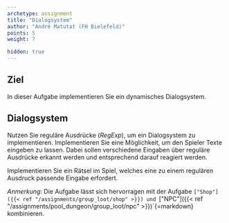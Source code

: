```yaml
---
archetype: assignment
title: "Dialogsystem"
author: "André Matutat (FH Bielefeld)"
points: 5
weight: 7

hidden: true
---
```


## Ziel

In dieser Aufgabe implementieren Sie ein dynamisches Dialogsystem.

## Dialogsystem

Nutzen Sie reguläre Ausdrücke (_RegExp_), um ein Dialogsystem zu implementieren. Implementieren Sie eine Möglichkeit, um den Spieler Texte eingeben zu lassen. Dabei sollen verschiedene Eingaben über reguläre Ausdrücke erkannt werden und entsprechend darauf reagiert werden.

Implementieren Sie ein Rätsel im Spiel, welches eine zu einem regulären Ausdruck passende Eingabe erfordert.

_Anmerkung_: Die Aufgabe lässt sich hervorragen mit der Aufgabe `["Shop"]({{< ref "/assignments/group_loot/shop" >}}) und `["NPC"]({{< ref "/assignments/pool_dungeon/group_loot/npc" >}})`{=markdown} kombinieren.
